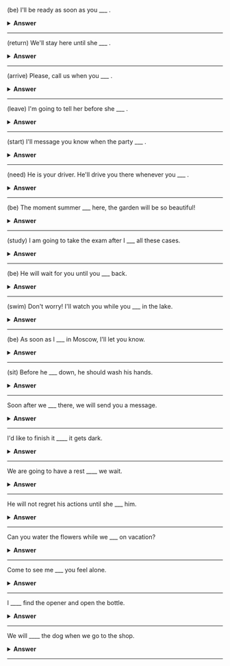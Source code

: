 (be)
I'll be ready as soon as you ___ .
<details><summary><b>Answer</b></summary>
<p>

are

</p>
</details>

---

(return)
We'll stay here until she ___ .

<details><summary><b>Answer</b></summary>
<p>

returns

</p>
</details>

---



(arrive)
Please, call us when you ___ .

<details><summary><b>Answer</b></summary>
<p>

arrive

</p>
</details>

---



(leave)
I'm going to tell her before she ___ .
<details><summary><b>Answer</b></summary>
<p>

leaves

</p>
</details>

---




(start)
I'll message you know when the party ___ .
<details><summary><b>Answer</b></summary>
<p>

starts

</p>
</details>

---




(need)
He is your driver. He'll drive you there whenever you ___ .
<details><summary><b>Answer</b></summary>
<p>

need

</p>
</details>

---




(be)
The moment summer ___ here, the garden will be so beautiful!

<details><summary><b>Answer</b></summary>
<p>

is

</p>
</details>

---



(study)
I am going to take the exam after I ___ all these cases.
<details><summary><b>Answer</b></summary>
<p>

study

</p>
</details>

---




(be)
He will wait for you until you ___ back.
<details><summary><b>Answer</b></summary>
<p>

are

</p>
</details>

---




(swim)
Don't worry! I'll watch you while you ___ in the lake.

<details><summary><b>Answer</b></summary>
<p>

swim

</p>
</details>

---



(be)
As soon as I ___ in Moscow, I'll let you know.

<details><summary><b>Answer</b></summary>
<p>

am

</p>
</details>

---



(sit)
Before he ___ down, he should wash his hands.

<details><summary><b>Answer</b></summary>
<p>

sits

</p>
</details>

---




Soon after we ___ there, we will send you a message.
<details><summary><b>Answer</b></summary>
<p>

get

</p>
</details>

---


I'd like to finish it ____ it  gets dark.
<details><summary><b>Answer</b></summary>
<p>

before

</p>
</details>

---

We are going to have a rest ____ we wait.
<details><summary><b>Answer</b></summary>
<p>

while

</p>
</details>

---


He will not regret his actions until she  ___ him.
<details><summary><b>Answer</b></summary>
<p>

leaves

</p>
</details>

---


Can you water the flowers while we ___ on vacation?
<details><summary><b>Answer</b></summary>
<p>

are

</p>
</details>

---




Come to see me ___ you feel alone.
<details><summary><b>Answer</b></summary>
<p>

whenever

</p>
</details>

---


I ____ find the opener and open the bottle.
<details><summary><b>Answer</b></summary>
<p>

will

</p>
</details>

---



We will ____ the dog when we go to the shop.
<details><summary><b>Answer</b></summary>
<p>

walk

</p>
</details>

---



